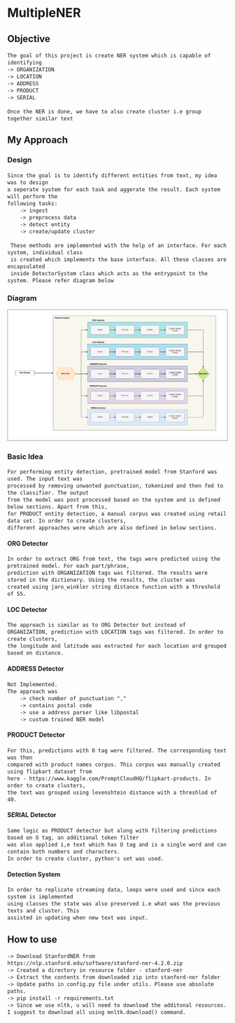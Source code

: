 # MultipleNER

## Objective
    The goal of this project is create NER system which is capable of identifying
    -> ORGANIZATION
    -> LOCATION
    -> ADDRESS
    -> PRODUCT
    -> SERIAL
    
    Once the NER is done, we have to also create cluster i.e group together similar text

## My Approach
### Design
    Since the goal is to identify different entities from text, my idea was to design
    a seperate system for each task and aggerate the result. Each system will perform the
    following tasks:
        -> ingest 
        -> preprocess data
        -> detect entity
        -> create/update cluster
     
     These methods are implemented with the help of an interface. For each system, individual class
     is created which implements the base interface. All these classes are encapsulated
     inside DetectorSystem class which acts as the entrypoint to the system. Please refer diagram below
     
###  Diagram
![alt text](https://github.com/gagansingh894/MultipleNER/blob/main/diagram_drawio.png)     
 
 ### Basic Idea
    For performing entity detection, pretrained model from Stanford was used. The input text was
    processed by removing unwanted punctuation, tokenized and then fed to the classifier. The output
    from the model was post processed based on the system and is defined below sections. Apart from this,
    for PRODUCT entity detection, a manual corpus was created using retail data set. In order to create clusters,
    different approaches were which are also defined in below sections.
    
  
 #### ORG Detector
    In order to extract ORG from text, the tags were predicted using the pretrained model. For each part/phrase,
    prediction with ORGANIZATION tags was filtered. The results were stored in the dictionary. Using the results, the cluster was
    created using jaro_winkler string distance function with a threshold of 55.
 #### LOC Detector
    The approach is similar as to ORG Detector but instead of ORGANIZATION, prediction with LOCATION tags was filtered. In order to create clusters,
    the longitude and latitude was extracted for each location ard grouped based on distance.
    
 #### ADDRESS Detector
    Not Implemented. 
    The approach was 
        -> check number of punctuation ","
        -> contains postal code
        -> use a address parser like libpostal
        -> custum trained NER model
        
 #### PRODUCT Detector
    For this, predictions with O tag were filtered. The corresponding text was then
    compared with product names corpus. This corpus was manually created using flipkart dataset from
    here - https://www.kaggle.com/PromptCloudHQ/flipkart-products. In order to create clusters,
    the text was grouped using levenshtein distance with a threshlod of 40.
 
 #### SERIAL Detector
    Same logic as PRODUCT detector but along with filtering predictions based on O tag, an additional token filter
    was also applied i,e text which has O tag and is a single word and can contain both numbers and characters.
    In order to create cluster, python's set was used.
    
  
 #### Detection System
    In order to replicate streaming data, loops were used and since each system is implemented
    using classes the state was also preserved i.e what was the previous texts and cluster. This
    assisted in updating when new text was input.
    
 ## How to use
    -> Download StanfordNER from https://nlp.stanford.edu/software/stanford-ner-4.2.0.zip
    -> Created a directory in resource folder - stanford-ner
    -> Extract the contents from downloaded zip into stanford-ner folder
    -> Update paths in config.py file under utils. Please use absolute paths. 
    -> pip install -r requirements.txt
    -> Since we use nltk, u will need to download the additonal resources. I suggest to download all using mnltk.download() command.